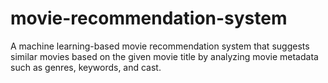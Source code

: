 # movie-recommendation-system
A machine learning-based movie recommendation system that suggests similar movies based on the given movie title by analyzing movie metadata such as genres, keywords, and cast.
